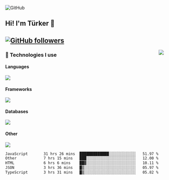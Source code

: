 ![GitHub](https://github.com/turkwr/turkwr/assets/63150613/e5462c44-ccab-48a0-8a33-9f1ea91ff35d)
<!-- ## Hi! I'm Türker 🖐️ -->

##  Hi! I'm Türker 👋
## [![GitHub followers](https://img.shields.io/github/followers/turkwr?color=333&label=Follow&logo=github&logoColor=fff&style=flat-square)](https://github.com/turkwr?tab=followers)
<a href="https://discord.com/users/162740870607536128">
 <img src="https://lanyard.cnrad.dev/api/162740870607536128?hideTimestamp=true&idleMessage=Just%20chillin'%20at%20the%20moment&bg=161a23&animated=true" align="right" />
</a>

### 🧠 Technologies I use
#### Languages
![](https://skillicons.dev/icons?i=js,ts,py,php,go&theme=dark&perline=6)
#### Frameworks
![](https://skillicons.dev/icons?i=next,react,nodejs,tailwind,bootstrap,express&theme=dark&perline=6)
#### Databases
![](https://skillicons.dev/icons?i=mongodb,mysql,sqlite,postgres&theme=dark&perline=6)
#### Other
![](https://skillicons.dev/icons?i=github,git,figma,photoshop,cloudflare,vercel,replit,vscode,visualstudio,discord&theme=dark&perline=6)


<!--START_SECTION:waka-->

```txt
JavaScript       31 hrs 26 mins  █████████████░░░░░░░░░░░░   51.97 %
Other            7 hrs 15 mins   ███░░░░░░░░░░░░░░░░░░░░░░   12.00 %
HTML             6 hrs 6 mins    ██▓░░░░░░░░░░░░░░░░░░░░░░   10.11 %
JSON             3 hrs 36 mins   █▒░░░░░░░░░░░░░░░░░░░░░░░   05.97 %
TypeScript       3 hrs 31 mins   █▒░░░░░░░░░░░░░░░░░░░░░░░   05.82 %
```

<!--END_SECTION:waka-->
